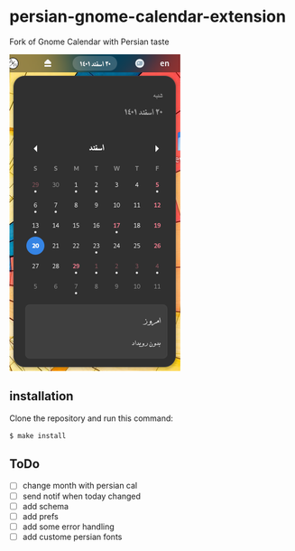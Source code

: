 # persian-gnome-calendar-extension

Fork of Gnome Calendar with Persian taste

![Screenshot](./Screenshot.png)

## installation

Clone the repository and run this command:

```bash
$ make install
```

## ToDo
- [ ] change month with persian cal
- [ ] send notif when today changed
- [ ] add schema
- [ ] add prefs
- [ ] add some error handling
- [ ] add custome persian fonts
